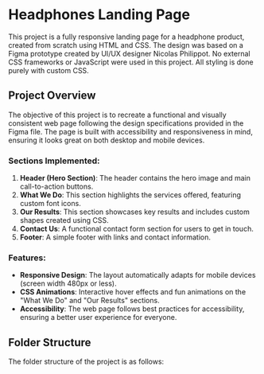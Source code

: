 # Headphones Landing Page

This project is a fully responsive landing page for a headphone product, created from scratch using HTML and CSS. The design was based on a Figma prototype created by UI/UX designer Nicolas Philippot. No external CSS frameworks or JavaScript were used in this project. All styling is done purely with custom CSS.

## Project Overview

The objective of this project is to recreate a functional and visually consistent web page following the design specifications provided in the Figma file. The page is built with accessibility and responsiveness in mind, ensuring it looks great on both desktop and mobile devices.

### Sections Implemented:
1. **Header (Hero Section)**: The header contains the hero image and main call-to-action buttons.
2. **What We Do**: This section highlights the services offered, featuring custom font icons.
3. **Our Results**: This section showcases key results and includes custom shapes created using CSS.
4. **Contact Us**: A functional contact form section for users to get in touch.
5. **Footer**: A simple footer with links and contact information.

### Features:
- **Responsive Design**: The layout automatically adapts for mobile devices (screen width 480px or less).
- **CSS Animations**: Interactive hover effects and fun animations on the "What We Do" and "Our Results" sections.
- **Accessibility**: The web page follows best practices for accessibility, ensuring a better user experience for everyone.

## Folder Structure

The folder structure of the project is as follows:

